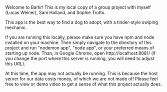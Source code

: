 Welcome to Barkr! This is my local copy of a group project with myself (Lucas Weiner), Sam Holland, and Sophie Trotto.

This app is the best way to find a dog to adopt, with a tinder-style swiping mechanic.

If you are running this locally, please make sure you have npm and node installed on your machine. Then simply navigate to the directory of this project and run "nodemon app", "node app", or your preferred means of starting up node. Than, in Google Chrome, open http://localhost:8081/ (if you change the port where this server is running, you will need to adjust this URL).

At this time, the app may not actually be running. This is because the host server for our data costs money, of which we are not made of! Please feel free to view or demo video to get a sense of what this project actually does.
